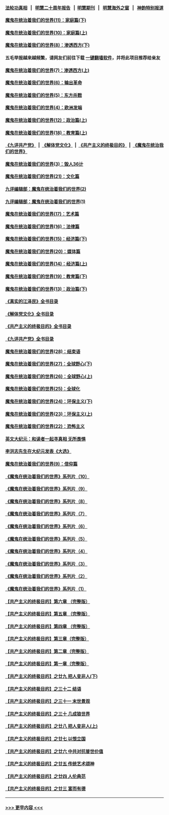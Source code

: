 #### [法轮功真相](https://github.com/gfw-breaker/truth/blob/master/README.md?t=0) &nbsp;&nbsp;|&nbsp;&nbsp; [明慧二十周年报告](https://github.com/gfw-breaker/mh-reports/blob/master/README.md?t=0) &nbsp;&nbsp;|&nbsp;&nbsp;[明慧期刊](https://github.com/gfw-breaker/mh-qikan) &nbsp;&nbsp;|&nbsp;&nbsp; [明慧海外之窗](https://github.com/gfw-breaker/mh-news/blob/master/README.md?t=0) &nbsp;&nbsp;|&nbsp;&nbsp; [神韵特别报道](https://github.com/gfw-breaker/mh-news/blob/master/shenyun.md?t=0)
#### [魔鬼在统治着我们的世界(11)：家庭篇(下)](../pages/nsc422/n10440961.md?t=11212150) 
#### [魔鬼在统治着我们的世界(10)：家庭篇(上)](../pages/nsc422/n10435448.md?t=11212150) 
#### [魔鬼在统治着我们的世界(8)：渗透西方(下)](../pages/nsc422/n10429603.md?t=11212150) 
#### 五毛举报越来越频繁，请网友们前往下载 [一键翻墙软件](https://github.com/gfw-breaker/ssr-accounts)，并将此项目推荐给亲友
#### [魔鬼在统治着我们的世界(7)：渗透西方(上)](../pages/nsc422/n10426013.md?t=11212150) 
#### [魔鬼在统治着我们的世界(6)：输出革命](../pages/nsc422/n10421536.md?t=11212150) 
#### [魔鬼在统治着我们的世界(5)：东方杀戮](../pages/nsc422/n10417707.md?t=11212150) 
#### [魔鬼在统治着我们的世界(4)：欧洲发端](../pages/nsc422/n10414890.md?t=11212150) 
#### [魔鬼在统治着我们的世界(12)：政治篇(上)](../pages/nsc422/n10444576.md?t=11212150) 
#### [魔鬼在统治着我们的世界(18)：教育篇(上)](../pages/nsc422/n10526970.md?t=11212150) 
#### [《九评共产党》](https://github.com/begood0513/9ping.md/blob/master/README.md) &nbsp;|&nbsp; [《解体党文化》](../../../../jtdwh.md/blob/master/README.md)  &nbsp;|&nbsp; [《共产主义的终极目的》](../../../../gczydzjmd.md/blob/master/README.md) &nbsp;|&nbsp; [《魔鬼在统治我们的世界》](../../../../mgztzwmdsj.md/blob/master/README.md) 
#### [魔鬼在统治着我们的世界(3)：毁人36计](../pages/nsc422/n10411583.md?t=11212150) 
#### [魔鬼在统治着我们的世界(21)：文化篇](../pages/nsc422/n10597706.md?t=11212150) 
#### [九评编辑部：魔鬼在统治着我们的世界(2)](../pages/nsc422/n10410036.md?t=11212150) 
#### [九评编辑部：魔鬼在统治着我们的世界(1)](../pages/nsc422/n10406825.md?t=11212150) 
#### [魔鬼在统治着我们的世界(17)：艺术篇](../pages/nsc422/n10499093.md?t=11212150) 
#### [魔鬼在统治着我们的世界(16)：法律篇](../pages/nsc422/n10485969.md?t=11212150) 
#### [魔鬼在统治着我们的世界(15)：经济篇(下)](../pages/nsc422/n10469975.md?t=11212150) 
#### [魔鬼在统治着我们的世界(20)：媒体篇](../pages/nsc422/n10586579.md?t=11212150) 
#### [魔鬼在统治着我们的世界(14)：经济篇(上)](../pages/nsc422/n10457370.md?t=11212150) 
#### [魔鬼在统治着我们的世界(19)：教育篇(下)](../pages/nsc422/n10564808.md?t=11212150) 
#### [魔鬼在统治着我们的世界(13)：政治篇(下)](../pages/nsc422/n10448270.md?t=11212150) 
#### [《真实的江泽民》全书目录](../pages/nsc422/n13721399.md?t=11212150) 
#### [《解体党文化》全书目录](../pages/nsc422/n13721157.md?t=11212150) 
#### [《共产主义的终极目的》全书目录](../pages/nsc422/n13721048.md?t=11212150) 
#### [《九评共产党》全书目录](../pages/nsc422/n13708085.md?t=11212150) 
#### [魔鬼在统治着我们的世界(28)：结束语](../pages/nsc422/n10936246.md?t=11212150) 
#### [魔鬼在统治着我们的世界(27)：全球野心(下)](../pages/nsc422/n10928319.md?t=11212150) 
#### [魔鬼在统治着我们的世界(26)：全球野心(上)](../pages/nsc422/n10900318.md?t=11212150) 
#### [魔鬼在统治着我们的世界(25)：全球化](../pages/nsc422/n10788205.md?t=11212150) 
#### [魔鬼在统治着我们的世界(24)：环保主义(下)](../pages/nsc422/n10695307.md?t=11212150) 
#### [魔鬼在统治着我们的世界(23)：环保主义(上)](../pages/nsc422/n10688613.md?t=11212150) 
#### [魔鬼在统治着我们的世界(22)：恐怖主义](../pages/nsc422/n10614727.md?t=11212150) 
#### [英文大纪元：和读者一起寻真相 无所畏惧](../pages/nsc422/n12542027.md?t=11212150) 
#### [李洪志先生在大纪元发表《大选》](../pages/nsc422/n12534746.md?t=11212150) 
#### [魔鬼在统治着我们的世界(9)：信仰篇](../pages/nsc422/n10432159.md?t=11212150) 
#### [《魔鬼在统治着我们的世界》系列片（10）](../pages/nsc422/n12292670.md?t=11212150) 
#### [《魔鬼在统治着我们的世界》系列片（9）](../pages/nsc422/n12290859.md?t=11212150) 
#### [《魔鬼在统治着我们的世界》系列片（8）](../pages/nsc422/n12287445.md?t=11212150) 
#### [《魔鬼在统治着我们的世界》系列片（7）](../pages/nsc422/n12283425.md?t=11212150) 
#### [《魔鬼在统治着我们的世界》系列片（6）](../pages/nsc422/n12282314.md?t=11212150) 
#### [《魔鬼在统治着我们的世界》系列片（5）](../pages/nsc422/n12281419.md?t=11212150) 
#### [《魔鬼在统治着我们的世界》系列片（4）](../pages/nsc422/n12274024.md?t=11212150) 
#### [《魔鬼在统治着我们的世界》系列片（3）](../pages/nsc422/n12271322.md?t=11212150) 
#### [《魔鬼在统治着我们的世界》系列片（2）](../pages/nsc422/n12269049.md?t=11212150) 
#### [《魔鬼在统治着我们的世界》系列片（1）](../pages/nsc422/n12267575.md?t=11212150) 
#### [【共产主义的终极目的】第六章 （完整版）](../pages/nsc422/n11428913.md?t=11212150) 
#### [【共产主义的终极目的】第五章 （完整版）](../pages/nsc422/n11428912.md?t=11212150) 
#### [【共产主义的终极目的】第四章 （完整版）](../pages/nsc422/n11428907.md?t=11212150) 
#### [【共产主义的终极目的】第三章（完整版）](../pages/nsc422/n11428848.md?t=11212150) 
#### [【共产主义的终极目的】第二章（完整版）](../pages/nsc422/n11428831.md?t=11212150) 
#### [【共产主义的终极目的】第一章（完整版）](../pages/nsc422/n11417651.md?t=11212150) 
#### [【共产主义的终极目的】之廿九 把人变非人(下)](../pages/nsc422/n11344140.md?t=11212150) 
#### [【共产主义的终极目的】之三十二 结语](../pages/nsc422/n11360535.md?t=11212150) 
#### [【共产主义的终极目的】之三十一 末世景观](../pages/nsc422/n11351129.md?t=11212150) 
#### [【共产主义的终极目的】之三十 几成狼世界](../pages/nsc422/n11348280.md?t=11212150) 
#### [【共产主义的终极目的】之廿八 把人变非人(上)](../pages/nsc422/n11340492.md?t=11212150) 
#### [【共产主义的终极目的】之廿七 以恨立国](../pages/nsc422/n11336944.md?t=11212150) 
#### [【共产主义的终极目的】之廿六 中共对抗普世价值](../pages/nsc422/n11324785.md?t=11212150) 
#### [【共产主义的终极目的】之廿五 传统艺术颂神](../pages/nsc422/n11296396.md?t=11212150) 
#### [【共产主义的终极目的】之廿四 人伦典范](../pages/nsc422/n11296397.md?t=11212150) 
#### [【共产主义的终极目的】之廿三 富而有德](../pages/nsc422/n11283598.md?t=11212150) 

----
#### [ >>> 更早内容 <<< ](../indexes/nsc422-earlier.md)
